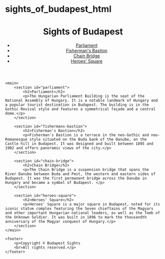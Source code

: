 # sights_of_budapest_html
<!DOCTYPE html>
<html>
<head>
	<title>Sights of Budapest</title>
</head>
<body>
	<header>
		<h1>Sights of Budapest</h1>
		<nav>
			<ul>
				<li><a href="#parliament">Parliament</a></li>
				<li><a href="#fishermans-bastion">Fisherman's Bastion</a></li>
				<li><a href="#chain-bridge">Chain Bridge</a></li>
				<li><a href="#heroes-square">Heroes' Square</a></li>
			</ul>
		</nav>
	</header>

	<main>
		<section id="parliament">
			<h2>Parliament</h2>
			<p>The Hungarian Parliament Building is the seat of the National Assembly of Hungary. It is a notable landmark of Hungary and a popular tourist destination in Budapest. The building is in the Gothic Revival style and features a symmetrical façade and a central dome.</p>
		</section>

		<section id="fishermans-bastion">
			<h2>Fisherman's Bastion</h2>
			<p>Fisherman's Bastion is a terrace in the neo-Gothic and neo-Romanesque style situated on the Buda bank of the Danube, on the Castle hill in Budapest. It was designed and built between 1895 and 1902 and offers panoramic views of the city.</p>
		</section>

		<section id="chain-bridge">
			<h2>Chain Bridge</h2>
			<p>The Chain Bridge is a suspension bridge that spans the River Danube between Buda and Pest, the western and eastern sides of Budapest. It was the first permanent bridge across the Danube in Hungary and became a symbol of Budapest. </p>
		</section>

		<section id="heroes-square">
			<h2>Heroes' Square</h2>
			<p>Heroes' Square is a major square in Budapest, noted for its iconic statue complex featuring the Seven chieftains of the Magyars and other important Hungarian national leaders, as well as the Tomb of the Unknown Soldier. It was built in 1896 to mark the thousandth anniversary of the Magyar conquest of Hungary.</p>
		</section>
	</main>
	
	<footer>
		<p>Copyright © Budapest Sights
		<br>All rights reserved.</p>
	</footer>
</body>
</html>














